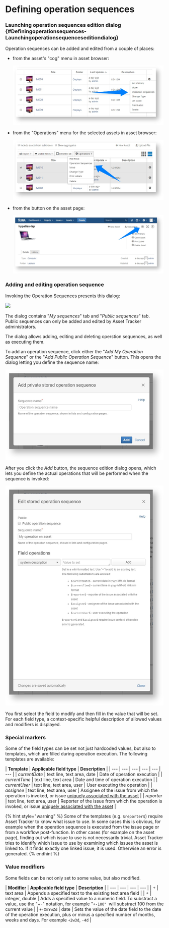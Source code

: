 # Defining operation sequences

### Launching operation sequences edition dialog {#Definingoperationsequences-Launchingoperationsequenceseditiondialog}

Operation sequences can be added and edited from a couple of places:

* from the asset's "cog" menu in asset browser:

  ![](../../.gitbook/assets/image%20%289%29.png)

* from the "Operations" menu for the selected assets in asset browser:

  ![](../../.gitbook/assets/image%20%2829%29.png)

* from the button on the asset page:

  ![](../../.gitbook/assets/image%20%2822%29.png)

### Adding and editing operation sequence

Invoking the Operation Sequences presents this dialog:

![](https://confluence.spartez.com/download/attachments/36733363/oplist.png?version=1&modificationDate=1496396005769&api=v2&effects=drop-shadow)

The dialog contains "_My sequences_" tab and "_Public sequences_" tab. Public sequences can only be added and edited by Asset Tracker administrators. 

The dialog allows adding, editing and deleting operstion sequences, as well as executing them.

To add an operation sequence, click either the "_Add My Operation Sequence_" or the "_Add Public Operation Sequence_" button. This opens the dialog letting you define the sequence name:

![](../../.gitbook/assets/image%20%2844%29.png)

After you click the _Add_ button, the sequence edition dialog opens, which lets you define the actual operations that will be performed when the sequence is invoked:

![](../../.gitbook/assets/image%20%2860%29.png)

You first select the field to modify and then fill in the value that will be set. For each field type, a context-specific helpful description of allowed values and modifiers is displayed.

### Special markers

Some of the field types can be set not just hardcoded values, but also to templates, which are filled during operation execution. The following templates are available:

| **Template** | **Applicable field type** | **Description** |
| --- | --- | --- | --- | --- | --- |
| $currentDate$ | text line, text area, date | Date of operation execution |
| $currentTime$ | text line, text area | Date and time of operation execution |
| $currentUser$ | text line, text area, user | User executing the operation |
| $assignee$ | text line, text area, user | Assignee of the issue from which the operation is invoked, or issue [uniquely associated with the asset](../../integrations/jira-asset-field/) |
| $reporter$ | text line, text area, user | Reporter of the issue from which the operation is invoked, or issue [uniquely associated with the asset](../../integrations/jira-asset-field/) |

{% hint style="warning" %}
Some of the templates \(e.g. `$reporter$`\) require Asset Tracker to know what issue to use. In some cases this is obvious, for example when the operation sequence is executed from the issue page or from a workflow post-function. In other cases \(for example on the asset page\), finding out which issue to use is not necessarily trivial. Asset Tracker tries to identify which issue to use by examining which issues the asset is linked to. If it finds exactly one linked issue, it is used. Otherwise an error is generated.
{% endhint %}

### Value modifiers

Some fields can be not only set to some value, but also modified. 

| **Modifier** | **Applicable field type** | **Description** |
| --- | --- | --- | --- |
| + | text area | Appends a specified text to the existing text area field |
| + | integer, double | Adds a specified value to a numeric field. To substract a value, use the "+-" notation,  for example "`+-100" `will substract 100 from the current value |
| `+-XmYwZd` | date | Sets the value of the date field to the date of the operation execution,  plus or minus a specified number of months, weeks and days. For example `+2w3d`, `-4d` |



